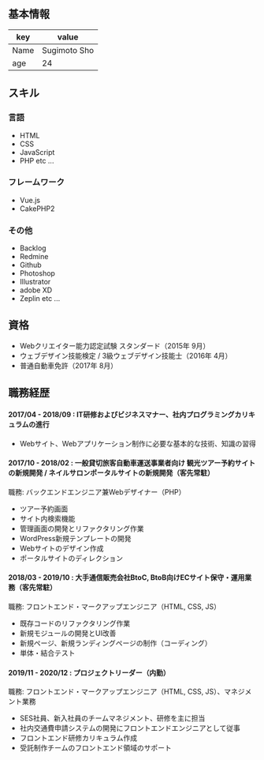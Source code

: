 ## 基本情報
|key|value|
|---|-----|
|Name|Sugimoto Sho|
|age|24|

## スキル
### 言語
- HTML
- CSS
- JavaScript
- PHP etc ...

### フレームワーク
- Vue.js
- CakePHP2

### その他
- Backlog
- Redmine
- Github
- Photoshop
- Illustrator
- adobe XD
- Zeplin etc ...

## 資格
- Webクリエイター能力認定試験 スタンダード（2015年 9月）
- ウェブデザイン技能検定 / 3級ウェブデザイン技能士（2016年 4月）
- 普通自動車免許（2017年 8月）

## 職務経歴
#### 2017/04 - 2018/09 : IT研修およびビジネスマナー、社内プログラミングカリキュラムの進行
- Webサイト、Webアプリケーション制作に必要な基本的な技術、知識の習得

#### 2017/10 - 2018/02 : 一般貸切旅客自動車運送事業者向け 観光ツアー予約サイトの新規開発 / ネイルサロンポータルサイトの新規開発（客先常駐）
職務: バックエンドエンジニア兼Webデザイナー（PHP）
- ツアー予約画面
- サイト内検索機能
- 管理画面の開発とリファクタリング作業
- WordPress新規テンプレートの開発
- Webサイトのデザイン作成
- ポータルサイトのディレクション

#### 2018/03 - 2019/10 : 大手通信販売会社BtoC, BtoB向けECサイト保守・運用業務（客先常駐）
職務: フロントエンド・マークアップエンジニア（HTML, CSS, JS）
- 既存コードのリファクタリング作業
- 新規モジュールの開発とUI改善
- 新規ページ、新規ランディングページの制作（コーディング）
- 単体・結合テスト

#### 2019/11 - 2020/12 : プロジェクトリーダー（内勤）
職務: フロントエンド・マークアップエンジニア（HTML, CSS, JS）、マネジメント業務
- SES社員、新入社員のチームマネジメント、研修を主に担当
- 社内交通費申請システムの開発にフロントエンドエンジニアとして従事
- フロントエンド研修カリキュラム作成
- 受託制作チームのフロントエンド領域のサポート
